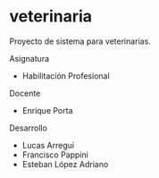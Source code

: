 veterinaria
===========
Proyecto de sistema para veterinarias.

Asignatura
- Habilitación Profesional

Docente
- Enrique Porta


Desarrollo
- Lucas Arregui
- Francisco Pappini
- Esteban López Adriano
